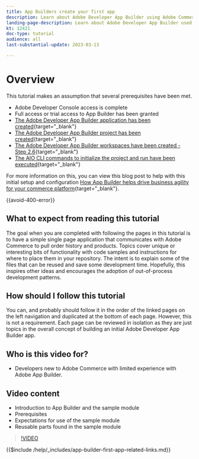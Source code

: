 ```yaml
---
title: App Builders create your first app
description: Learn about Adobe Developer App Builder using Adobe Commerce and create your first app
landing-page-description: Learn about Adobe Developer App Builder used with Adobe Commerce and create your first app
kt: 12421
doc-type: tutorial
audience: all
last-substantial-update: 2023-03-13

---
```


# Overview

This tutorial makes an assumption that several prerequisites have been met.

* Adobe Developer Console access is complete
* Full access or trial access to App Builder has been granted
* [The Adobe Developer App Builder application has been created](https://developer.adobe.com/app-builder/docs/getting_started/first_app/){target="_blank"}
* [The Adobe Developer App Builder project has been created](https://developer.adobe.com/console){target="_blank"}
* [The Adobe Developer App Builder workspaces have been created - Step 2.6](https://developer.adobe.com/app-builder/docs/getting_started/first_app/#2-creating-a-new-project-on-developer-console){target="_blank"}
* [The AIO CLI commands to initialize the project and run have been executed](https://developer.adobe.com/runtime){target="_blank"}

For more information on this, you can view this blog post to help with this initial setup and configuration [How App Builder helps drive business agility for your commerce platform](https://business.adobe.com/blog/how-to/how-app-builder-helps-you-implement-a-composable-commerce-strategy){target="_blank"}.

{{avoid-400-error}}

## What to expect from reading this tutorial

The goal when you are completed with following the pages in this tutorial is to have a simple single page application that communicates with Adobe Commerce to pull order history and products. Topics cover unique or interesting bits of functionality with code samples and instructions for where to place them in your repository. The intent is to explain some of the files that can be reused and save some development time. Hopefully, this inspires other ideas and encourages the adoption of out-of-process development patterns.

## How should I follow this tutorial

You can, and probably should follow it in the order of the linked pages on the left navigation and duplicated at the bottom of each page. However, this is not a requirement. Each page can be reviewed in isolation as they are just topics in the overall concept of building an initial Adobe Developer App Builder app.

## Who is this video for?

* Developers new to Adobe Commerce with limited experience with Adobe App Builder.

## Video content

* Introduction to App Builder and the sample module
* Prerequisites
* Expectations for use of the sample module
* Reusable parts found in the sample module

>[!VIDEO](https://video.tv.adobe.com/v/3416740)

{{$include /help/_includes/app-builder-first-app-related-links.md}}


